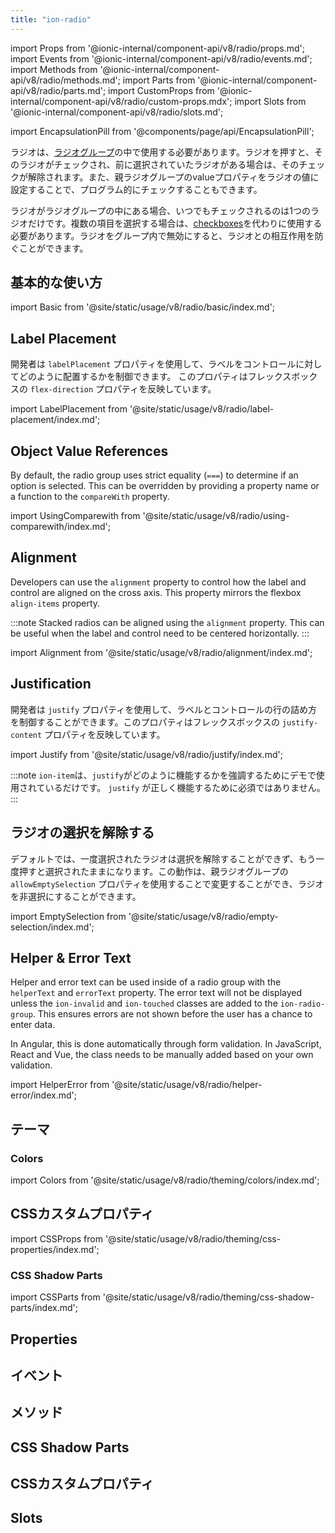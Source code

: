 ```yaml
---
title: "ion-radio"
---
```

import Props from '@ionic-internal/component-api/v8/radio/props.md';
import Events from '@ionic-internal/component-api/v8/radio/events.md';
import Methods from '@ionic-internal/component-api/v8/radio/methods.md';
import Parts from '@ionic-internal/component-api/v8/radio/parts.md';
import CustomProps from '@ionic-internal/component-api/v8/radio/custom-props.mdx';
import Slots from '@ionic-internal/component-api/v8/radio/slots.md';

<head>
  <title>ion-radio: Radio Component for iOS and Android</title>
  <meta name="description" content="Radioコンポーネントは、iOSおよびAndroidデバイスのion-radio-groupsの内部で使用する必要があります。Radioコンポーネントの使用方法とインストール方法については、こちらをご覧ください。" />
</head>

import EncapsulationPill from '@components/page/api/EncapsulationPill';

<EncapsulationPill type="shadow" />


ラジオは、[ラジオグループ](./radio-group)の中で使用する必要があります。ラジオを押すと、そのラジオがチェックされ、前に選択されていたラジオがある場合は、そのチェックが解除されます。また、親ラジオグループのvalueプロパティをラジオの値に設定することで、プログラム的にチェックすることもできます。

ラジオがラジオグループの中にある場合、いつでもチェックされるのは1つのラジオだけです。複数の項目を選択する場合は、[checkboxes](./checkbox)を代わりに使用する必要があります。ラジオをグループ内で無効にすると、ラジオとの相互作用を防ぐことができます。

## 基本的な使い方

import Basic from '@site/static/usage/v8/radio/basic/index.md';

<Basic />

## Label Placement

開発者は `labelPlacement` プロパティを使用して、ラベルをコントロールに対してどのように配置するかを制御できます。 このプロパティはフレックスボックスの `flex-direction` プロパティを反映しています。

import LabelPlacement from '@site/static/usage/v8/radio/label-placement/index.md';

<LabelPlacement />

## Object Value References

By default, the radio group uses strict equality (`===`) to determine if an option is selected. This can be overridden by providing a property name or a function to the `compareWith` property.

import UsingComparewith from '@site/static/usage/v8/radio/using-comparewith/index.md';

<UsingComparewith />

## Alignment

Developers can use the `alignment` property to control how the label and control are aligned on the cross axis. This property mirrors the flexbox `align-items` property.

:::note
Stacked radios can be aligned using the `alignment` property. This can be useful when the label and control need to be centered horizontally.
:::

import Alignment from '@site/static/usage/v8/radio/alignment/index.md';

<Alignment />

## Justification

開発者は `justify` プロパティを使用して、ラベルとコントロールの行の詰め方を制御することができます。このプロパティはフレックスボックスの `justify-content` プロパティを反映しています。

import Justify from '@site/static/usage/v8/radio/justify/index.md';

<Justify />

:::note
`ion-item`は、`justify`がどのように機能するかを強調するためにデモで使用されているだけです。 `justify` が正しく機能するために必須ではありません。
:::

## ラジオの選択を解除する

デフォルトでは、一度選択されたラジオは選択を解除することができず、もう一度押すと選択されたままになります。この動作は、親ラジオグループの `allowEmptySelection` プロパティを使用することで変更することができ、ラジオを非選択にすることができます。

import EmptySelection from '@site/static/usage/v8/radio/empty-selection/index.md';

<EmptySelection />

## Helper & Error Text

Helper and error text can be used inside of a radio group with the `helperText` and `errorText` property. The error text will not be displayed unless the `ion-invalid` and `ion-touched` classes are added to the `ion-radio-group`. This ensures errors are not shown before the user has a chance to enter data.

In Angular, this is done automatically through form validation. In JavaScript, React and Vue, the class needs to be manually added based on your own validation.

import HelperError from '@site/static/usage/v8/radio/helper-error/index.md';

<HelperError />


## テーマ

### Colors

import Colors from '@site/static/usage/v8/radio/theming/colors/index.md';

<Colors />

## CSSカスタムプロパティ

import CSSProps from '@site/static/usage/v8/radio/theming/css-properties/index.md';

<CSSProps />

### CSS Shadow Parts

import CSSParts from '@site/static/usage/v8/radio/theming/css-shadow-parts/index.md';

<CSSParts />

## Properties
<Props />

## イベント
<Events />

## メソッド
<Methods />

## CSS Shadow Parts
<Parts />

## CSSカスタムプロパティ
<CustomProps />

## Slots
<Slots />
